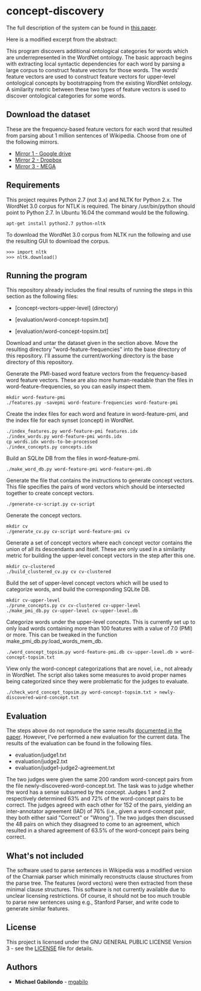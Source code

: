 # concept-discovery

The full description of the system can be found in [this
paper](http://mgabilo.org/concept-discovery.html).

Here is a modified excerpt from the abstract:

This program discovers additional ontological categories for words
which are underrepresented in the WordNet ontology.  The basic
approach begins with extracting local syntactic dependencies for each
word by parsing a large corpus to construct feature vectors for those
words.  The words' feature vectors are used to construct feature
vectors for upper-level ontological concepts by bootstrapping from the
existing WordNet ontology.  A similarity metric between these two
types of feature vectors is used to discover ontological categories
for some words.


## Download the dataset 

These are the frequency-based feature vectors for each word that
resulted from parsing about 1 million sentences of Wikipedia. Choose
from one of the following mirrors.

* [Mirror 1 - Google drive](https://drive.google.com/file/d/1GaBpQaHZOny-rVPc3lxgL_1Zxq2UFVRY/view?usp=sharing)
* [Mirror 2 - Dropbox](https://www.dropbox.com/s/jfzb78ivc6jwdbi/word-feature-frequencies.tar?dl=1)
* [Mirror 3 - MEGA](https://mega.nz/#!yjwzXYaZ!wGAIkm3VvNrE3jPtDSC6BwmyR9ldEi6dfSPPCf_M2-c)


## Requirements

This project requires Python 2.7 (not 3.x) and NLTK for Python
2.x. The WordNet 3.0 corpus for NTLK is required. The binary
/usr/bin/python should point to Python 2.7. In Ubuntu 16.04 the
command would be the following.


```
apt-get install python2.7 python-nltk
```

To download the WordNet 3.0 corpus from NLTK run the following and use
the resulting GUI to download the corpus.


```
>>> import nltk
>>> nltk.download()
```


## Running the program

This repository already includes the final results of running the
steps in this section as the following files:

* [concept-vectors-upper-level] (directory)

* [evaluation/word-concept-topsim.txt]

* [evaluation/word-concept-topsim.txt]


Download and untar the dataset given in the section above. Move the
resulting directory "word-feature-frequencies" into the base directory
of this repository. I'll assume the current/working directory is the
base directory of this repository.

Generate the PMI-based word feature vectors from the frequency-based
word feature vectors. These are also more human-readable than the
files in word-feature-frequencies, so you can easily inspect them.

```
mkdir word-feature-pmi
./features.py -savepmi word-feature-frequencies word-feature-pmi
```

Create the index files for each word and feature in word-feature-pmi,
and the index file for each synset (concept) in WordNet.

```
./index_features.py word-feature-pmi features.idx
./index_words.py word-feature-pmi words.idx
cp words.idx words-to-be-processed
./index_concepts.py concepts.idx
```

Build an SQLite DB from the files in word-feature-pmi.

```
./make_word_db.py word-feature-pmi word-feature-pmi.db
```


Generate the file that contains the instructions to generate concept
vectors. This file specifies the pairs of word vectors which should be
intersected together to create concept vectors.

```
./generate-cv-script.py cv-script
```

Generate the concept vectors.

```
mkdir cv
./generate_cv.py cv-script word-feature-pmi cv
```


Generate a set of concept vectors where each concept vector contains
the union of all its descendants and itself. These are only used in a
similarity metric for building the upper-level concept vectors in the
step after this one.

```
mkdir cv-clustered
./build_clustered_cv.py cv cv-clustered
```


Build the set of upper-level concept vectors which will be used to
categorize words, and build the corresponding SQLite DB.


```
mkdir cv-upper-level
./prune_concepts.py cv cv-clustered cv-upper-level
./make_pmi_db.py cv-upper-level cv-upper-level.db
```


Categorize words under the upper-level concepts. This is currently set
up to only load words containing more than 100 features with a value
of 7.0 (PMI) or more. This can be tweaked in the function
make_pmi_db.py:load_words_mem_db.


```
./word_concept_topsim.py word-feature-pmi.db cv-upper-level.db > word-concept-topsim.txt
```


View only the word-concept categorizations that are novel, i.e., not
already in WordNet.  The script also takes some measures to avoid
proper names being categorized since they were problematic for the
judges to evaluate.

```
./check_word_concept_topsim.py word-concept-topsim.txt > newly-discovered-word-concept.txt
```


## Evaluation

The steps above do not reproduce the same results [documented in the
paper](http://mgabilo.org/concept-discovery.html).  However, I've
performed a new evaluation for the current data.  The results of the
evaluation can be found in the following files.

* evaluation/judge1.txt
* evaluation/judge2.txt
* evaluation/judge1-judge2-agreement.txt

The two judges were given the same 200 random word-concept pairs from
the file newly-discovered-word-concept.txt.  The task was to judge
whether the word has a sense subsumed by the concept. Judges 1 and 2
respectively determined 63% and 72% of the word-concept pairs to be
correct.  The judges agreed with each other for 152 of the pairs,
yielding an inter-annotator agreement (IAD) of 76% (i.e., given a
word-concept pair, they both either said "Correct" or "Wrong").  The
two judges then discussed the 48 pairs on which they disagreed to come
to an agreement, which resulted in a shared agreement of 63.5% of the
word-concept pairs being correct.

## What's not included

The software used to parse sentences in Wikipedia was a modified
version of the Charniak parser which minimally reconstructs clause
structures from the parse tree. The features (word vectors) were then
extracted from these minimal clause structures.  This software is not
currently available due to unclear licensing restrictions.  Of course,
it should not be too much trouble to parse new sentences using e.g.,
Stanford Parser, and write code to generate similar features.


## License

This project is licensed under the GNU GENERAL PUBLIC LICENSE Version 3 - see the [LICENSE](LICENSE) file for details.

## Authors

* **Michael Gabilondo** - [mgabilo](https://github.com/mgabilo)


